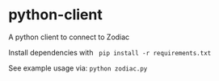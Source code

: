 # python-client
A python client to connect to Zodiac

Install dependencies with 
` pip install -r requirements.txt`

See example usage via:
   `python zodiac.py`
